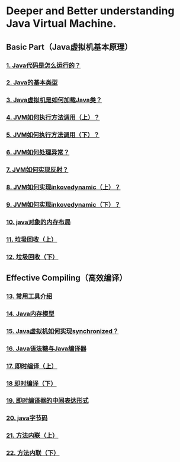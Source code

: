 # Deeper and Better understanding Java Virtual Machine.

## Basic Part（Java虚拟机基本原理）

### [1.  Java代码是怎么运行的？](basic/1.How-java-code-runs.md)

### [2.  Java的基本类型](basic/2.java-basic-type.md)

### [3.  Java虚拟机是如何加载Java类？](basic/3.how-jvm-load-classes.md)

### [4.  JVM如何执行方法调用（上）？](basic/4.how-jvm-execute-method-invocation.md)

### [5.  JVM如何执行方法调用（下）？](basic/5.how-jvm-execute-method-invocation.md)

### [6.  JVM如何处理异常？](basic/6.how-jvm-handle-exception.md)

### [7.  JVM如何实现反射？](basic/7.how-jvm-implement-reflection.md)

### [8.  JVM如何实现inkovedynamic（上）？](basic/8.how-jvm-implement-invokedynamic.md)

### [9.  JVM如何实现inkovedynamic（下）？](basic/9.how-jvm-implement-invokedynamic.md)

### [10.  java对象的内存布局](basic/10.memory-distribution-of-java-object.md)

### [11.  垃圾回收（上）](basic/11.garbage-collection.md)

### [12.  垃圾回收（下）](basic/12.garbage-collection.md)


## Effective Compiling（高效编译） 

### [13.  常用工具介绍](advanced/13.common-tools.md)

### [14.  Java内存模型](advanced/14.java-memory-model.md)

### [15.  Java虚拟机如何实现synchronized？](advanced/15.how-jvm-implements-synchronized.md)

### [16.  Java语法糖与Java编译器](advanced/16.java-syntax-sugar-and-compiler.md)

### [17.  即时编译（上）](advanced/17.jit.md)

### [18  即时编译（下）](advanced/18.jit.md)

### [19.  即时编译器的中间表达形式](advanced/19.intermediate-representation-of-jit-compiler.md)

### [20.  java字节码](advanced/20.java-bytecode.md)

### [21.  方法内联（上）](advanced/21.method-inner-relation.md)

### [22.  方法内联（下）](advanced/22.method-inner-relation.md)

